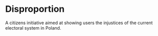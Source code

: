 # Disproportion
A citizens initiative aimed at showing users the injustices of the current electoral system in Poland.
